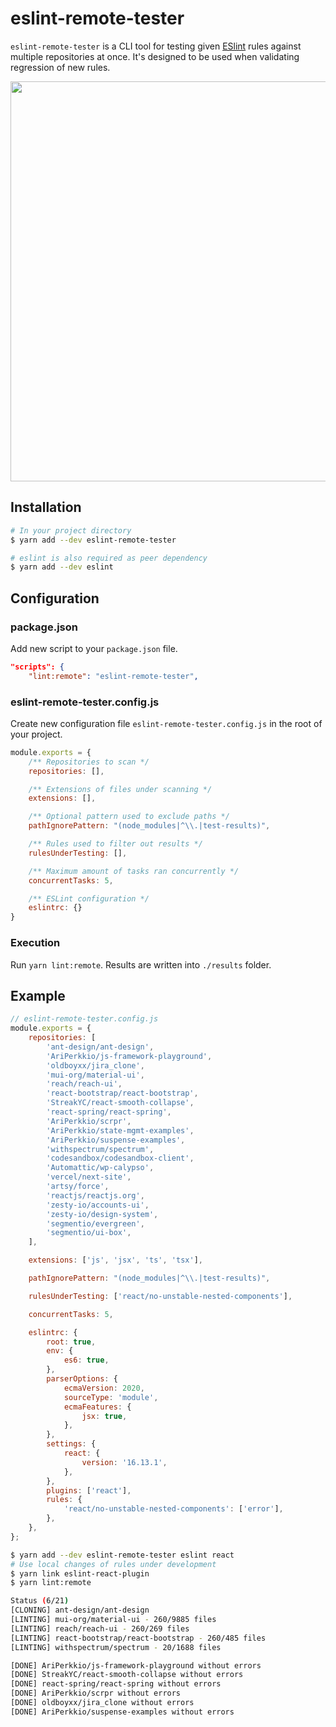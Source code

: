 # eslint-remote-tester

`eslint-remote-tester` is a CLI tool for testing given [ESlint](https://github.com/eslint/eslint) rules against multiple repositories at once. It's designed to be used when validating regression of new rules.

<p align="center">
  <img width="640" src="https://raw.githubusercontent.com/AriPerkkio/eslint-remote-tester/HEAD/docs/demo.svg">
</p>

## Installation
```sh
# In your project directory
$ yarn add --dev eslint-remote-tester

# eslint is also required as peer dependency
$ yarn add --dev eslint
```

## Configuration
### package.json
Add new script to your `package.json` file.
```json
"scripts": {
    "lint:remote": "eslint-remote-tester",
```

### eslint-remote-tester.config.js
Create new configuration file `eslint-remote-tester.config.js` in the root of your project.
```js
module.exports = {
    /** Repositories to scan */
    repositories: [],

    /** Extensions of files under scanning */
    extensions: [],

    /** Optional pattern used to exclude paths */
    pathIgnorePattern: "(node_modules|^\\.|test-results)",

    /** Rules used to filter out results */
    rulesUnderTesting: [],

    /** Maximum amount of tasks ran concurrently */
    concurrentTasks: 5,

    /** ESLint configuration */
    eslintrc: {}
}
```

### Execution
Run `yarn lint:remote`. Results are written into `./results` folder.

## Example
```js
// eslint-remote-tester.config.js
module.exports = {
    repositories: [
        'ant-design/ant-design',
        'AriPerkkio/js-framework-playground',
        'oldboyxx/jira_clone',
        'mui-org/material-ui',
        'reach/reach-ui',
        'react-bootstrap/react-bootstrap',
        'StreakYC/react-smooth-collapse',
        'react-spring/react-spring',
        'AriPerkkio/scrpr',
        'AriPerkkio/state-mgmt-examples',
        'AriPerkkio/suspense-examples',
        'withspectrum/spectrum',
        'codesandbox/codesandbox-client',
        'Automattic/wp-calypso',
        'vercel/next-site',
        'artsy/force',
        'reactjs/reactjs.org',
        'zesty-io/accounts-ui',
        'zesty-io/design-system',
        'segmentio/evergreen',
        'segmentio/ui-box',
    ],

    extensions: ['js', 'jsx', 'ts', 'tsx'],

    pathIgnorePattern: "(node_modules|^\\.|test-results)",

    rulesUnderTesting: ['react/no-unstable-nested-components'],

    concurrentTasks: 5,

    eslintrc: {
        root: true,
        env: {
            es6: true,
        },
        parserOptions: {
            ecmaVersion: 2020,
            sourceType: 'module',
            ecmaFeatures: {
                jsx: true,
            },
        },
        settings: {
            react: {
                version: '16.13.1',
            },
        },
        plugins: ['react'],
        rules: {
            'react/no-unstable-nested-components': ['error'],
        },
    },
};
```

```sh
$ yarn add --dev eslint-remote-tester eslint react
# Use local changes of rules under development
$ yarn link eslint-react-plugin
$ yarn lint:remote

Status (6/21)
[CLONING] ant-design/ant-design
[LINTING] mui-org/material-ui - 260/9885 files
[LINTING] reach/reach-ui - 260/269 files
[LINTING] react-bootstrap/react-bootstrap - 260/485 files
[LINTING] withspectrum/spectrum - 20/1688 files

[DONE] AriPerkkio/js-framework-playground without errors
[DONE] StreakYC/react-smooth-collapse without errors
[DONE] react-spring/react-spring without errors
[DONE] AriPerkkio/scrpr without errors
[DONE] oldboyxx/jira_clone without errors
[DONE] AriPerkkio/suspense-examples without errors
```